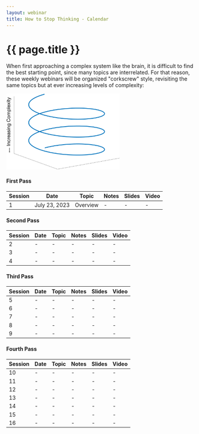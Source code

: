 ```yaml
---
layout: webinar
title: How to Stop Thinking - Calendar
---
```

<h1>{{ page.title }}</h1>

When first approaching a complex system like the brain, it is difficult to find the best starting point, since many topics are interrelated. For that reason, these weekly webinars will be organized "corkscrew" style, revisiting the same topics but at ever increasing levels of complexity:

<img src="spiral.png"  width="60%" height="30%">

#### First Pass

| Session | Date | Topic | Notes | Slides | Video |
|---------|------|-------|-------|--------|-------|
|1|July 23, 2023|Overview| - | - | - |

#### Second Pass

| Session | Date | Topic | Notes | Slides | Video |
|---------|------|-------|-------|--------|-------|
|2|-|-| - | - | - |
|3|-|-| - | - | - |
|4|-|-| - | - | - |

#### Third Pass

| Session | Date | Topic | Notes | Slides | Video |
|---------|------|-------|-------|--------|-------|
|5|-|-| - | - | - |
|6|-|-| - | - | - |
|7|-|-| - | - | - |
|8|-|-| - | - | - |
|9|-|-| - | - | - |

#### Fourth Pass

| Session | Date | Topic | Notes | Slides | Video |
|---------|------|-------|-------|--------|-------|
|10|-|-| - | - | - |
|11|-|-| - | - | - |
|12|-|-| - | - | - |
|13|-|-| - | - | - |
|14|-|-| - | - | - |
|15|-|-| - | - | - |
|16|-|-| - | - | - |